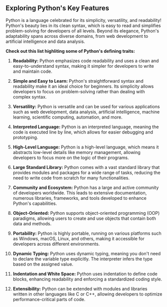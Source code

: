 ## Exploring Python's Key Features

Python is a language celebrated for its simplicity, versatility, and readability! Python's beauty lies in its clean syntax, which is easy to read and simplifies problem-solving for developers of all levels. Beyond its elegance, Python's adaptability spans across diverse domains, from web development to artificial intelligence and data analysis.

**Check out this list highliting some of Python's defining traits:**

1. **Readability:** Python emphasizes code readability and uses a clean and easy-to-understand syntax, making it simpler for developers to write and maintain code.

2. **Simple and Easy to Learn:** Python's straightforward syntax and readability make it an ideal choice for beginners. Its simplicity allows developers to focus on problem-solving rather than dealing with complex syntax.

3. **Versatility:** Python is versatile and can be used for various applications such as web development, data analysis, artificial intelligence, machine learning, scientific computing, automation, and more.

4. **Interpreted Language:** Python is an interpreted language, meaning the code is executed line by line, which allows for easier debugging and prototyping.

5. **High-Level Language:** Python is a high-level language, which means it abstracts low-level details like memory management, allowing developers to focus more on the logic of their programs.

6. **Large Standard Library:** Python comes with a vast standard library that provides modules and packages for a wide range of tasks, reducing the need to write code from scratch for many functionalities.

7. **Community and Ecosystem:** Python has a large and active community of developers worldwide. This leads to extensive documentation, numerous libraries, frameworks, and tools developed to enhance Python's capabilities.

8. **Object-Oriented:** Python supports object-oriented programming (OOP) paradigms, allowing users to create and use objects that contain both data and methods.

9. **Portability:** Python is highly portable, running on various platforms such as Windows, macOS, Linux, and others, making it accessible for developers across different environments.

10. **Dynamic Typing:** Python uses dynamic typing, meaning you don't need to declare the variable type explicitly. The interpreter infers the type based on the assigned value.

11. **Indentation and White Space:** Python uses indentation to define code blocks, enhancing readability and enforcing a standardized coding style.

12. **Extensibility:** Python can be extended with modules and libraries written in other languages like C or C++, allowing developers to optimize performance-critical parts of code.
